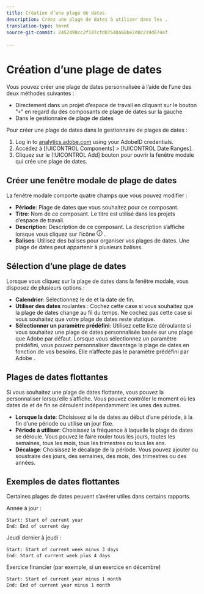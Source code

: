 ```yaml
---
title: Création d’une plage de dates
description: Créez une plage de dates à utiliser dans les .
translation-type: tm+mt
source-git-commit: 2452490cc2f147cfd87540a68be2d0c219d8744f

---
```



# Création d’une plage de dates

Vous pouvez créer une plage de dates personnalisée à l’aide de l’une des deux méthodes suivantes :

* Directement dans un projet d’espace de travail en cliquant sur le bouton &quot;`+`&quot; en regard du des composants de plage de dates sur la gauche
* Dans le gestionnaire de plage de dates

Pour créer une plage de dates dans le gestionnaire de plages de dates :

1. Log in to [analytics.adobe.com](https://analytics.adobe.com) using your AdobeID credentials.
1. Accédez à [!UICONTROL Components] > [!UICONTROL Date Ranges].
1. Cliquez sur le [!UICONTROL Add] bouton pour ouvrir la fenêtre modale qui crée une plage de dates.

## Créer une fenêtre modale de plage de dates

La fenêtre modale comporte quatre champs que vous pouvez modifier :

* **Période**: Plage de dates que vous souhaitez pour ce composant.
* **Titre**: Nom de ce composant. Le titre est utilisé dans les projets d’espace de travail.
* **Description**: Description de ce composant. La description s’affiche lorsque vous cliquez sur l’icône ![i](../assets/i.png) .
* **Balises**: Utilisez des balises pour organiser vos plages de dates. Une plage de dates peut appartenir à plusieurs balises.

## Sélection d’une plage de dates

Lorsque vous cliquez sur la plage de dates dans la fenêtre modale, vous disposez de plusieurs options :

* **Calendrier**: Sélectionnez le  de et la date de fin.
* **Utiliser des dates** roulantes : Cochez cette case si vous souhaitez que la plage de dates change au fil du temps. Ne cochez pas cette case si vous souhaitez que votre plage de dates reste statique.
* **Sélectionner un paramètre prédéfini**: Utilisez cette liste déroulante si vous souhaitez une plage de dates personnalisée basée sur une plage que  Adobe  par défaut. Lorsque vous sélectionnez un paramètre prédéfini, vous pouvez personnaliser davantage la plage de dates en fonction de vos besoins. Elle n’affecte pas le paramètre prédéfini  par Adobe .

## Plages de dates flottantes

Si vous souhaitez une plage de dates flottante, vous pouvez la personnaliser lorsqu’elle s’affiche. Vous pouvez contrôler le moment où les dates de  et de fin se déroulent indépendamment les unes des autres.

* **Lorsque la date**: Choisissez si le de dates  au début d’une période, à la fin d’une période ou utilise un jour fixe.
* **Période à utiliser**: Choisissez la fréquence à laquelle la plage de dates se déroule. Vous pouvez le faire rouler tous les jours, toutes les semaines, tous les mois, tous les trimestres ou tous les ans.
* **Décalage**: Choisissez le décalage de la période. Vous pouvez ajouter ou soustraire des jours, des semaines, des mois, des trimestres ou des années.

## Exemples de dates flottantes

Certaines plages de dates peuvent s’avérer utiles dans certains rapports.

Année à jour :

```text
Start: Start of current year
End: End of current day
```

Jeudi dernier à jeudi :

```text
Start: Start of current week minus 3 days
End: Start of current week plus 4 days
```

Exercice financier (par exemple, si un exercice  en décembre)

```text
Start: Start of current year minus 1 month
End: End of current year minus 1 month
```
